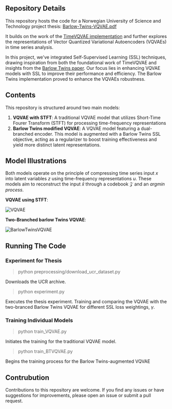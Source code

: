 ## Repository  Details

This repository hosts the code for a Norwegian University of Science and Technology project thesis:
[Barlow-Twins-VQVAE.pdf](https://github.com/erlendlokna/Barlow-Twins-VQVAE/files/13859816/Barlow-Twins-VQVAE.pdf)


It builds on the work of the [TimeVQVAE implementation](https://github.com/ML4ITS/TimeVQVAE) and further explores the representations of Vector Quantized Variational Autoencoders (VQVAEs) in time series analysis.

In this project, we've integrated Self-Supervised Learning (SSL) techniques, drawing inspiration from both the foundational work of TimeVQVAE and insights from the [Barlow Twins paper](https://arxiv.org/abs/2103.03230). Our focus lies in enhancing VQVAE models with SSL to improve their performance and efficiency. The Barlow Twins implementation proved to enhance the VQVAEs robustness. 

## Contents
This repository is structured around two main models:
1. **VQVAE with STFT**: A traditional VQVAE model that utilizes Short-Time Fourer Transform (STFT) for processing time-frequency representations
2. **Barlow Twins modified VQVAE**: A VQVAE model featuring a dual-branched encoder. This model is augmented with a Barlow Twins SSL objective, acting as a regularizer to boost training effectiveness and yield more distinct latent representations.

## Model Illustrations
Both models operate on the principle of compressing time series input $x$ into latent variables $z$ using time-frequency representations $u$. These models aim to reconstruct the input $\hat{x}$ through a codebook $\mathcal{Z}$ and an $\textit{argmin process}$. 

**VQVAE using STFT**:

![VQVAE](https://github.com/erlendlokna/Barlow-Twins-VQVAE/assets/80318998/d29e1f57-114d-4e62-b29b-c7cdab69942c)

**Two-Branched barlow Twins VQVAE**:

![BarlowTwinsVQVAE](https://github.com/erlendlokna/Barlow-Twins-VQVAE/assets/80318998/574e021b-6eab-45e4-bd75-0b61c956ee14)

## Running The Code
### Experiment for Thesis
> python preprocessing/download_ucr_dataset.py 

Downloads the UCR archive.

> python experiment.py 

Executes the thesis experiment. Training and  comparing the VQVAE with the two-branced Barlow Twins VQVAE for different SSL loss weightings, $\gamma$.

### Training Individual Models
> python train_VQVAE.py 

Initiates the training for the traditional VQVAE model.

> python train_BTVQVAE.py

Begins the training process for the Barlow Twins-augmented VQVAE

## Contrubution
Contributions to this repository are welcome. If you find any issues or have suggestions for improvements, please open an issue or submit a pull request.
